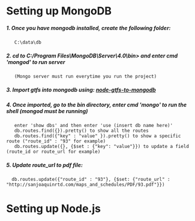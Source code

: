 
# Setting up MongoDB
  ##### 1. Once you have mongodb installed, create the following folder:
       C:\data\db
  ##### 2. cd to C:/Program Files\MongoDB\Server\4.0\bin> and enter cmd 'mongod' to run server
       (Mongo server must run everytime you run the project)
  ##### 3. Import gtfs into mongodb using: [node-gtfs-to-mongodb](https://github.com/Flowlance/node-gtfs-to-mongodb)
  ##### 4. Once imported, go to the bin directory, enter cmd 'mongo' to run the shell (mongod must be running)
       enter 'show dbs' and then enter 'use (insert db name here)'
       db.routes.find({}).pretty() to show all the routes
       db.routes.find({"key" : "value" }).pretty() to show a specific route ("route_id" : "93" for example)
       db.routes.update({}, {$set : {"key": "value"}}) to update a field (route_id or route_url for example)
  ##### 5. Update route_url to pdf file:
      db.routes.update({"route_id" : "93"}, {$set: {"route_url" : "http://sanjoaquinrtd.com/maps_and_schedules/PDF/93.pdf"}})
    
# Setting up Node.js
